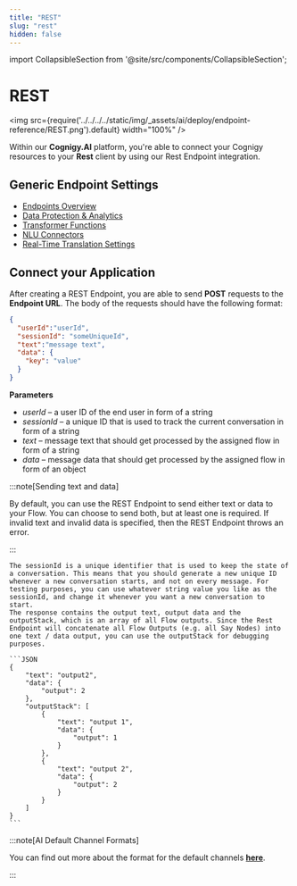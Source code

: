 ```yaml
---
title: "REST" 
slug: "rest" 
hidden: false 
---
```


import CollapsibleSection from '@site/src/components/CollapsibleSection';


# REST

<img src={require('../../../../static/img/_assets/ai/deploy/endpoint-reference/REST.png').default} width="100%" />

Within our **Cognigy.AI** platform, you're able to connect your Cognigy resources to your **Rest** client by using our Rest Endpoint integration.

## Generic Endpoint Settings

- [Endpoints Overview](../endpoints/overview.md) 
- [Data Protection & Analytics](../endpoints/data-protection-and-analytics.md)
- [Transformer Functions](../endpoints/transformers/transformers.md) 
- [NLU Connectors](../../empower/nlu/external/nlu-connectors.md)
- [Real-Time Translation Settings](../endpoints/real-time-translation-settings.md)

## Connect your Application

After creating a REST Endpoint, you are able to send **POST** requests to the **Endpoint URL**. The body of the requests should have the following format:

```JSON
{
  "userId":"userId",
  "sessionId": "someUniqueId",
  "text":"message text",
  "data": {
    "key": "value"
  }
}
```

**Parameters**

- *userId* – a user ID of the end user in form of a string
- *sessionId* – a unique ID that is used to track the current conversation in form of a string
- *text* – message text that should get processed by the assigned flow in form of a string
- *data* – message data that should get processed by the assigned flow in form of an object

:::note[Sending text and data]

  By default, you can use the REST Endpoint to send either text or data to your Flow. You can choose to send both, but at least one is required. If invalid text and invalid data is specified, then the REST Endpoint throws an error.

:::


<CollapsibleSection title="Session ID">

    The sessionId is a unique identifier that is used to keep the state of a conversation. This means that you should generate a new unique ID whenever a new conversation starts, and not on every message. For testing purposes, you can use whatever string value you like as the sessionId, and change it whenever you want a new conversation to start.
    The response contains the output text, output data and the outputStack, which is an array of all Flow outputs. Since the Rest Endpoint will concatenate all Flow Outputs (e.g. all Say Nodes) into one text / data output, you can use the outputStack for debugging purposes.

    ```JSON
    {
        "text": "output2",
        "data": {
            "output": 2
        },
        "outputStack": [
            {
                "text": "output 1",
                "data": {
                    "output": 1
                }
            },
            {
                "text": "output 2",
                "data": {
                    "output": 2
                }
            }
        ]
    }
    ```

</CollapsibleSection>


:::note[AI Default Channel Formats]

  You can find out more about the format for the default channels [**here**](../../resource/node-reference/basic/code/ai-default-channel-formats.md).

:::

